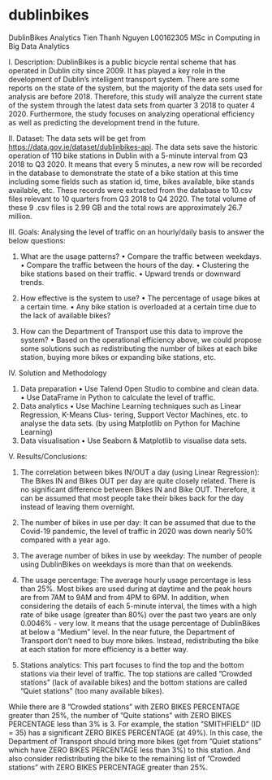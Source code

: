 # dublinbikes
DublinBikes Analytics
Tien Thanh Nguyen
L00162305
MSc in Computing in Big Data Analytics

I. Description:
DublinBikes is a public bicycle rental scheme that has operated in Dublin city since 2009. It has played a key role in the development of Dublin’s intelligent transport system. There are some reports on the state of the system, but the majority of the data sets used for analysis are before 2018. Therefore, this study will analyze the current state of the system through the latest data sets from quarter 3 2018 to quater 4 2020. Furthermore, the study focuses on analyzing operational efficiency as well as predicting the development trend in the future.


II. Dataset:
The data sets will be get from https://data.gov.ie/dataset/dublinbikes-api. The data sets save the historic operation of 110 bike stations in Dublin with a 5-minute interval from Q3 2018 to Q3 2020. It means that every 5 minutes, a new row will be recorded in the database to demonstrate the state of a bike station at this time including some fields such as station id, time, bikes available, bike stands available, etc. These records were extracted from the database to 10.csv files relevant to 10 quarters from Q3 2018 to Q4 2020. The total volume of these 9 .csv files is 2.99 GB and the total rows are approximately 26.7 million.

III. Goals:
Analysing the level of traffic on an hourly/daily basis to answer the below questions:
1. What are the usage patterns?
• Compare the traffic between weekdays.
• Compare the traffic between the hours of the day. • Clustering the bike stations based on their traffic. • Upward trends or downward trends.

2. How effective is the system to use?
• The percentage of usage bikes at a certain time.
• Any bike station is overloaded at a certain time due to the lack of available bikes?

3. How can the Department of Transport use this data to improve the system?
• Based on the operational efficiency above, we could propose some solutions such as redistributing the number of bikes at each bike station, buying more bikes or expanding bike stations, etc.

IV. Solution and Methodology
1. Data preparation
• Use Talend Open Studio to combine and clean data.
• Use DataFrame in Python to calculate the level of traffic.
2. Data analytics
• Use Machine Learning techniques such as Linear Regression, K-Means Clus- tering, Support Vector Machines, etc. to analyse the data sets. (by using Matplotlib on Python for Machine Learning)
3. Data visualisation
• Use Seaborn & Matplotlib to visualise data sets.

V. Results/Conclusions:
1. The correlation between bikes IN/OUT a day (using Linear Regression):
The Bikes IN and Bikes OUT per day are quite closely related. There is no significant difference between Bikes IN and Bike OUT. Therefore, it can be assumed that most people take their bikes back for the day instead of leaving them overnight.

2. The number of bikes in use per day:
It can be assumed that due to the Covid-19 pandemic, the level of traffic in 2020 was down nearly 50% compared with a year ago.

3. The average number of bikes in use by weekday:
The number of people using DublinBikes on weekdays is more than that on weekends.

4. The usage percentage:
The average hourly usage percentage is less than 25%.
Most bikes are used during at daytime and the peak hours are from 7AM to 9AM and from 4PM to 6PM. In addition, when considering the details of each 5-minute interval, the times with a high rate of bike usage (greater than 80%) over the past two years are only 0.0046% - very low. It means that the usage percentage of DublinBikes at below a ”Medium” level. In the near future, the Department of Transport don’t need to buy more bikes. Instead, redistributing the bike at each station for more efficiency is a better way.

5. Stations analytics:
This part focuses to find the top and the bottom stations via their level of traffic. The top stations are called ”Crowded stations” (lack of available bikes) and the bottom stations are called ”Quiet stations” (too many available bikes).

While there are 8 ”Crowded stations” with ZERO BIKES PERCENTAGE greater than 25%, the number of ”Quite stations” with ZERO BIKES PERCENTAGE less than 3% is 3. For example, the station ”SMITHFIELD” (ID = 35) has a significant ZERO BIKES PERCENTAGE (at 49%). In this case, the Department of Transport should bring more bikes (get from ”Quiet stations” which have ZERO BIKES PERCENTAGE less than 3%) to this station. And also consider redistributing the bike to the remaining list of ”Crowded stations” with ZERO BIKES PERCENTAGE greater than 25%.
